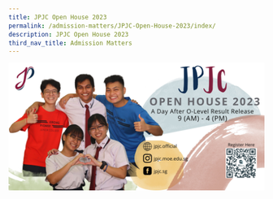 ```yaml
---
title: JPJC Open House 2023
permalink: /admission-matters/JPJC-Open-House-2023/index/
description: JPJC Open House 2023
third_nav_title: Admission Matters
---
```


<img src="/images/About%20JPJC/Admission%20Matters/JPJC%20Open%20House%202023/e-Banner%20OH%202023.jpg">
